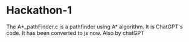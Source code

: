 # Hackathon-1

The A*_pathFinder.c is a pathfinder using A* algorithm.
It is ChatGPT's code. 
It has been converted to js now. 
Also by chatGPT
